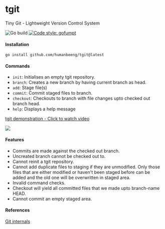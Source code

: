 # tgit
Tiny Git - Lightweight Version Control System


![Go build](https://github.com/humanbeeng/tgit/actions/workflows/go.yml/badge.svg)
[![Code style: gofumpt](https://img.shields.io/badge/code%20style-gofumpt-29BEB0.svg)](https://github.com/mvdan/gofumpt)


#### Installation
```
go install github.com/humanbeeng/tgit@latest
```

#### Commands
- `init`: Initialises an empty tgit repository.
- `branch`: Creates a new branch by having current branch as head.
- `add`: Stage file(s)
- `commit`: Commit staged files to branch.
- `checkout`: Checkouts to branch with file changes upto checked out branch head.
- `help`: Displays a help message

<div>
    <a href="https://www.loom.com/share/79374698750b4ad88560e569ae2fe2b3">
      <p>tgit demonstration - Click to watch video</p>
    </a>
    <a href="https://www.loom.com/share/79374698750b4ad88560e569ae2fe2b3">
      <img style="max-width:300px;" src="https://cdn.loom.com/sessions/thumbnails/79374698750b4ad88560e569ae2fe2b3-with-play.gif">
    </a>
  </div>

#### Features
- Commits are made against the checked out branch.
- Uncreated branch cannot be checked out to.
- Cannot reinit a tgit repository.
- Cannot add duplicate files to staging if they are unmodified. Only those files that are either modified or haven't been staged before can be added and the old one will be overwritten in staged area.
- Invalid command checks.
- Checkout <branch-name> will yield all committed files that we made upto branch-name HEAD.
- Cannot commit an empty staged area.

#### References
[Git internals](https://git-scm.com/book/en/v2/Git-Internals-Plumbing-and-Porcelain)
